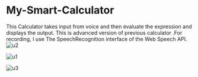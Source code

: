 # My-Smart-Calculator
This Calculator takes input from voice and then evaluate the expression and displays the output. This is advanced version of previous calculator .For recording, I use The SpeechRecognition interface of the Web Speech API.
![u2](https://user-images.githubusercontent.com/33930792/55887711-9b176080-5bcb-11e9-8018-83f5943cd7c1.PNG)

![u1](https://user-images.githubusercontent.com/33930792/55887689-9488e900-5bcb-11e9-9961-3b80199f1153.PNG)

![u3](https://user-images.githubusercontent.com/33930792/55887728-a4a0c880-5bcb-11e9-951c-7d6c8e5195eb.PNG)

